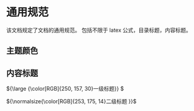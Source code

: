 # 通用规范

该文档规定了文档的通用规范。
包括不限于 latex 公式，目录标题，内容标题。

## 主题颜色





## 内容标题

${\large {\color[RGB]{250, 157, 30}一级标题}} $

${\normalsize{\color[RGB]{253, 175, 14}二级标题 }}$